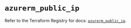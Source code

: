 # `azurerm_public_ip`

Refer to the Terraform Registry for docs: [`azurerm_public_ip`](https://registry.terraform.io/providers/hashicorp/azurerm/4.38.1/docs/resources/public_ip).
